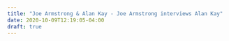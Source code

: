 ```yaml
---
title: "Joe Armstrong & Alan Kay - Joe Armstrong interviews Alan Kay"
date: 2020-10-09T12:19:05-04:00
draft: true
---
```

